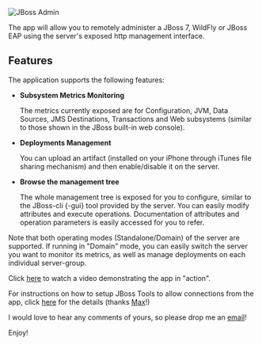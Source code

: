 ![JBoss Admin][0]

The app will allow you to remotely administer a JBoss 7, WildFly or JBoss EAP using the server's exposed http management interface.

Features
--------

The application supports the following features:

* __Subsystem Metrics Monitoring__

    The metrics currently exposed are for Configuration, JVM, Data Sources, JMS Destinations, Transactions and Web subsystems (similar to those shown in the JBoss built-in web console).

* __Deployments Management__

    You can upload an artifact (installed on your iPhone through iTunes file sharing mechanism) and then enable/disable it on the server.

* __Browse the management tree__

    The whole management tree is exposed for you to configure, similar to the JBoss-cli {-gui} tool provided by the server. You can easily modify attributes and execute operations. Documentation of attributes and operation parameters is easily accessed for you to refer.

Note that both operating modes (Standalone/Domain) of the server are supported. If running in "Domain" mode, you can easily switch the server you want to monitor its metrics, as well as manage deployments on each individual server-group.

Click [here][1] to watch a video demonstrating the app in "action". 

For instructions on how to setup JBoss Tools to allow connections from the app, click [here][3] for the details (thanks [Max][2]!)

I would love to hear any comments of yours, so please drop me an [email][4]! 

Enjoy!
 
[0]: http://www.cvasilak.org/images/jboss-admin-logo.png "JBoss Admin"
[1]: https://vimeo.com/110002867
[2]: https://twitter.com/#!/maxandersen
[3]: http://planet.jboss.org/post/using_jboss_admin_iphone_app_together_with_jboss_tools
[4]: mailto:cvasilak@gmail.gom?subject=JBoss-Admin
